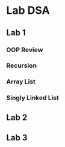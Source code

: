# Lab DSA
## Lab 1
### OOP Review
### Recursion
### Array List
### Singly Linked List
## Lab 2

## Lab 3
